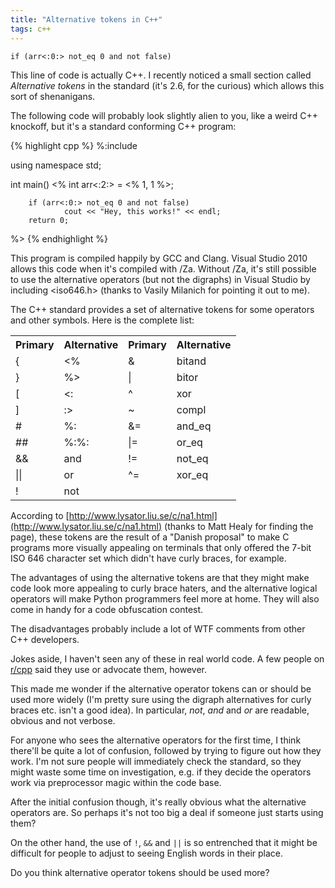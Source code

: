 ```yaml
---
title: "Alternative tokens in C++"
tags: c++
---
```


`if (arr<:0:> not_eq 0 and not false)`

This line of code is actually C++. I recently noticed a small section called _Alternative tokens_ in the standard (it's 2.6, for the curious) which allows this sort of shenanigans. 

The following code will probably look slightly alien to you, like a weird C++ knockoff, but it's a standard conforming C++ program:

{% highlight cpp %}
%:include <iostream>

using namespace std;

int main()
<%
        int arr<:2:> = <% 1, 1 %>;

        if (arr<:0:> not_eq 0 and not false)
                cout << "Hey, this works!" << endl;
        return 0;
%>
{% endhighlight %}

This program is compiled happily by GCC and Clang. Visual Studio 2010 allows this code when it's compiled with /Za. Without /Za, it's still possible to use the alternative operators (but not the digraphs) in Visual Studio by including &lt;iso646.h&gt; (thanks to Vasily Milanich for pointing it out to me). 

The C++ standard provides a set of alternative tokens for some operators and other symbols. Here is the complete list:

<table>
<tr><th>Primary</th><th>Alternative</th><th>Primary</th><th>Alternative</th></tr>
<tr>
<td>{</td><td>&lt;%</td><td>&</td><td>bitand</td>
</tr><tr>
<td>}</td><td>%&gt;</td><td>|</td><td>bitor</td>
</tr><tr>
<td>[</td><td>&lt;:</td><td>^</td><td>xor</td>
</tr><tr>
<td>]</td><td>:&gt;</td><td>~</td><td>compl</td>
</tr><tr>
<td>#</td><td>%:</td><td>&=</td><td>and_eq</td>
</tr><tr>
<td>##</td><td>%:%:</td><td>|=</td><td>or_eq</td>
</tr><tr>
<td>&&</td><td>and</td><td>!=</td><td>not_eq</td>
</tr><tr>
<td>||</td><td>or</td><td>^=</td><td>xor_eq</td>
</tr><tr>
<td>!</td><td>not</td>
</tr>
</table>

According to [http://www.lysator.liu.se/c/na1.html](http://www.lysator.liu.se/c/na1.html) (thanks to Matt Healy for finding the page), these tokens are the result of a "Danish proposal" to make C programs more visually appealing on terminals that only offered the 7-bit ISO 646 character set which didn't have curly braces, for example.

The advantages of using the alternative tokens are that they might make code look more appealing to curly brace haters, and the alternative logical operators will make Python programmers feel more at home. They will also come in handy for a code obfuscation contest. 

The disadvantages probably include a lot of WTF comments from other C++ developers.

Jokes aside, I haven't seen any of these in real world code. A few people on [r/cpp](http://www.reddit.com/r/cpp/comments/ypzrs/unusual_c_if_arr0_not_eq_0_and_not_false_cout/ "r/cpp discussion comments") said they use or advocate them, however. 

This made me wonder if the alternative operator tokens can or should be used more widely (I'm pretty sure using the digraph alternatives for curly braces etc. isn't a good idea). In particular, _not_, _and_ and _or_ are readable, obvious and not verbose.

For anyone who sees the alternative operators for the first time, I think there'll be quite a lot of confusion, followed by trying to figure out how they work. I'm not sure people will immediately check the standard, so they might waste some time on investigation, e.g. if they decide the operators work via preprocessor magic within the code base.

After the initial confusion though, it's really obvious what the alternative operators are. So perhaps it's not too big a deal if someone just starts using them?

On the other hand, the use of `!`, `&&` and `||` is so entrenched that it might be difficult for people to adjust to seeing English words in their place. 

Do you think alternative operator tokens should be used more?